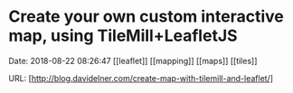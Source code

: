 # Create your own custom interactive map, using TileMill+LeafletJS

Date: 2018-08-22 08:26:47
[[leaflet]] [[mapping]] [[maps]] [[tiles]]

URL: [http://blog.davidelner.com/create-map-with-tilemill-and-leaflet/]
